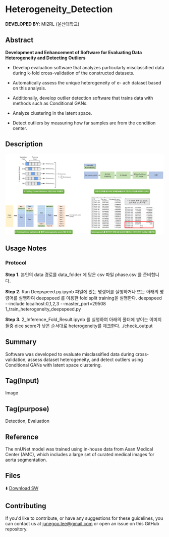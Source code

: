 # Heterogeneity_Detection

 
**DEVELOPED BY**: MI2RL (울산대학교)


## Abstract


**Development and Enhancement of Software for Evaluating Data Heterogeneity and Detecting Outliers**

- Develop evaluation software that analyzes particularly misclassified data during k-fold cross-validation of the constructed datasets.

- Automatically assess the unique heterogeneity of e- ach dataset based on this analysis.

- Additionally, develop outlier detection software that trains data with methods such as Conditional GANs.

- Analyze clustering in the latent space.

- Detect outliers by measuring how far samples are from the condition center.


## Description

![model_description](heterogeneity_sw.png)

## Usage Notes

### Protocol

**Step 1.** 본인의 data 경로를 data_folder 에 담은 csv 파일 phase.csv 를 준비합니다.

**Step 2.** Run Deepspeed.py.ipynb 파일에 있는 명령어를 실행하거나 또는 아래의 명령어를 실행하여 deepspeed 를 이용한 fold split training을 실행한다.
	deepspeed --include localhost:0,1,2,3 --master_port=29508 1_train_heterogeneity_deepspeed.py

**Step 3.** 2_Inference_Fold_Result.ipynb 를 실행하여 아래의 폴더에 쌓이는 이미지들중 dice score가 낮은 순서대로 heterogeneity를 체크한다.
	./check_output

## Summary

Software was developed to evaluate misclassified data during cross-validation, assess dataset heterogeneity, and detect outliers using Conditional GANs with latent space clustering.
## Tag(Input)

Image

## Tag(purpose)

Detection, Evaluation

## Reference

The nnUNet model was trained using in-house data from Asan Medical Center (AMC), which includes a large set of curated medical images for aorta segmentation.



## Files
⬇️ [Download SW](https://github.com/mi2rl/DataCuration/tree/386eafa30667b9558f4d24ee702955b75d36a4fd/Heterogeneity_Detection)

## Contributing

If you'd like to contribute, or have any suggestions for these guidelines, you can contact us at junegoo.lee@gmail.com or open an issue on this GitHub repository.
